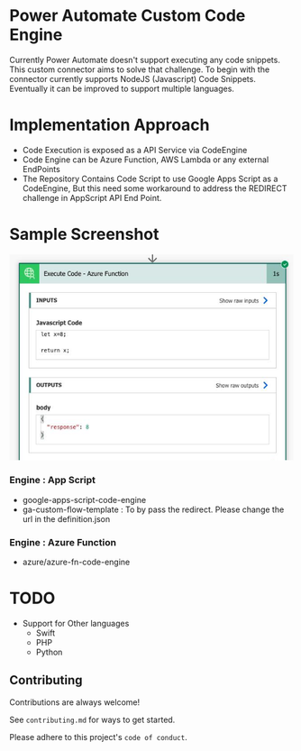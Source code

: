 
# Power Automate Custom Code Engine

Currently Power Automate doesn't support executing any code snippets. This custom connector aims to solve that challenge.
To begin with the connector currently supports NodeJS (Javascript) Code Snippets. Eventually it can be improved to support multiple languages.


# Implementation Approach
- Code Execution is exposed as a API Service via CodeEngine
- Code Engine can be Azure Function, AWS Lambda or any external EndPoints
- The Repository Contains Code Script to use Google Apps Script as a CodeEngine, But this need some workaround to address the REDIRECT challenge in AppScript API End Point.

# Sample Screenshot


![image-20210709142248319](assets/preview-exec.png)

### Engine : App Script 
- google-apps-script-code-engine
- ga-custom-flow-template : To by pass the redirect. Please change the url in the definition.json

### Engine : Azure Function
- azure/azure-fn-code-engine

# TODO
- Support for Other languages
    - Swift
    - PHP
    - Python



## Contributing

Contributions are always welcome!

See `contributing.md` for ways to get started.

Please adhere to this project's `code of conduct`.

  